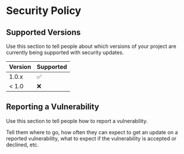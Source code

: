 # Security Policy

## Supported Versions

Use this section to tell people about which versions of your project are
currently being supported with security updates.

| Version | Supported            |
| ------- | ------------------   |
| 1.0.x   | :white_check_mark: |
| < 1.0   | :x:                |

## Reporting a Vulnerability

Use this section to tell people how to report a vulnerability.

Tell them where to go, how often they can expect to get an update on a
reported vulnerability, what to expect if the vulnerability is accepted or
declined, etc.
